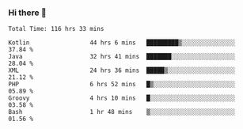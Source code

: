 ### Hi there 👋

<!--START_SECTION:waka-->

```text
Total Time: 116 hrs 33 mins

Kotlin                 44 hrs 6 mins   █████████▒░░░░░░░░░░░░░░░   37.84 %
Java                   32 hrs 41 mins  ███████░░░░░░░░░░░░░░░░░░   28.04 %
XML                    24 hrs 36 mins  █████▒░░░░░░░░░░░░░░░░░░░   21.12 %
PHP                    6 hrs 52 mins   █▒░░░░░░░░░░░░░░░░░░░░░░░   05.89 %
Groovy                 4 hrs 10 mins   █░░░░░░░░░░░░░░░░░░░░░░░░   03.58 %
Bash                   1 hr 48 mins    ▒░░░░░░░░░░░░░░░░░░░░░░░░   01.56 %
```

<!--END_SECTION:waka-->

<!--
**AndroidLion48/AndroidLion48** is a ✨ _special_ ✨ repository because its `README.md` (this file) appears on your GitHub profile.

Here are some ideas to get you started:

- 🔭 I’m currently working on becoming a full time professional software developer for Android Mobile Applications
- 🌱 I’m currently learning Kotlin, Jetpack Compose, and Android Studio.
- 👯 I’m looking to collaborate on Mobile Applications
- 🤔 I’m looking for help with career advancement.
- 💬 Ask me about my journey in entering the Software Development Industry
- 📫 How to reach me: Here
- 😄 Pronouns: Him
- ⚡ Fun fact: Something
-->
